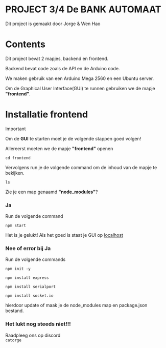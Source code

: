 ﻿# PROJECT 3/4 De BANK AUTOMAAT
Dit project is gemaakt door Jorge & Wen Hao
# Contents
Dit project bevat 2 mapjes, backend en frontend. 

Backend bevat code zoals de API en de Arduino code. 

We maken gebruik van een Arduino Mega 2560 en een Ubuntu server.

Om de Graphical User Interface(GUI) te runnen gebruiken we de mapje **"frontend"**.

Installatie frontend
===========
> [!IMPORTANT]
> Om de **GUI** te starten moet je de
> volgende stappen goed volgen!

Allereerst moeten we de mapje **"frontend"** openen
```
cd frontend
```

Vervolgens run je de volgende command om de inhoud van de mapje te bekijken.
```
ls
```
Zie je een map genaamd **"node_modules"**? 

### Ja
Run de volgende command
```
npm start
```
Het is je gelukt! Als het goed is staat je GUI op [localhost](http://localhost:3000/)


### Nee of error bij Ja
Run de volgende commands
```
npm init -y
```
```
npm install express
```
```
npm install serialport
```
```
npm install socket.io
```
hierdoor update of maak je de node_modules map en package.json bestand.

### Het lukt nog steeds niet!!!
Raadpleeg ons op discord \
`catorge`
